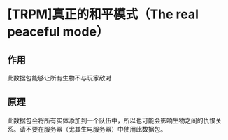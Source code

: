# [TRPM]真正的和平模式（The real peaceful mode）

## 作用

此数据包能够让所有生物不与玩家敌对

## 原理

此数据包会将所有实体添加到一个队伍中，所以也可能会影响生物之间的仇恨关系。请不要在服务器（尤其生电服务器）中使用此数据包。
